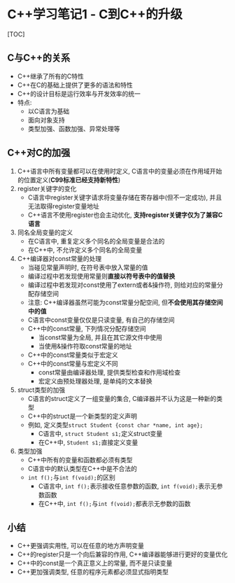 # C++学习笔记1 - C到C++的升级

[TOC]

## C与C++的关系

* C++继承了所有的C特性
* C++在C的基础上提供了更多的语法和特性
* C++的设计目标是运行效率与开发效率的统一
* 特点:
    * 以C语言为基础
    * 面向对象支持
    * 类型加强、函数加强、异常处理等

## C++对C的加强

1. C++语言中所有变量都可以在使用时定义, C语言中的变量必须在作用域开始的位置定义(**C99标准已经支持新特性**)
2. register关键字的变化
    * C语言中register关键字请求将变量存储在寄存器中(但不一定成功), 并且无法取得register变量地址
    * C++语言不使用register也会主动优化, **支持register关键字仅为了兼容C语言**
3. 同名全局变量的定义
    * 在C语言中, 重复定义多个同名的全局变量是合法的
    * 在C++中, 不允许定义多个同名的全局变量
4. C++编译器对const常量的处理
    * 当碰见常量声明时, 在符号表中放入常量的值
    * 编译过程中若发现使用常量则**直接以符号表中的值替换**
    * 编译过程中若发现对const使用了extern或者&操作符, 则给对应的常量分配存储空间
    * 注意: C++编译器虽然可能为const常量分配空间, 但**不会使用其存储空间中的值**
    * C语言中const变量仅仅是只读变量, 有自己的存储空间
    * C++中的const常量, 下列情况分配存储空间
        * 当const常量为全局, 并且在其它源文件中使用
        * 当使用&操作符取const常量的地址
    * C++中的const常量类似于宏定义
    * C++中的const常量与宏定义不同
        * const常量由编译器处理, 提供类型检查和作用域检查
        * 宏定义由预处理器处理, 是单纯的文本替换
5. struct类型的加强
    * C语言的struct定义了一组变量的集合, C编译器并不认为这是一种新的类型
    * C++中的struct是一个新类型的定义声明
    * 例如, 定义类型`struct Student {const char *name, int age};`
        * C语言中, `struct Student s1;`定义struct变量
        * 在C++中, `Student s1;`直接定义变量
6. 类型加强
    * C++中所有的变量和函数都必须有类型
    * C语言中的默认类型在C++中是不合法的
    * `int f();`与`int f(void);`的区别
        * C语言中, `int f();`表示接收任意参数的函数, `int f(void);`表示无参数函数
        * 在C++中, `int f();`与`int f(void);`都表示无参数的函数

## 小结
* C++更强调实用性, 可以在任意的地方声明变量
* C++的register只是一个向后兼容的作用, C++编译器能够进行更好的变量优化
* C++中的const是一个真正意义上的常量, 而不是只读变量
* C++更加强调类型, 任意的程序元素都必须显式指明类型
